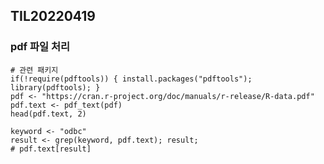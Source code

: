 ## TIL20220419

### pdf 파일 처리

```{r}
# 관련 패키지
if(!require(pdftools)) { install.packages("pdftools"); library(pdftools); }
pdf <- "https://cran.r-project.org/doc/manuals/r-release/R-data.pdf"
pdf.text <- pdf_text(pdf)
head(pdf.text, 2)
```

```{r}
keyword <- "odbc"
result <- grep(keyword, pdf.text); result;
# pdf.text[result]
```


